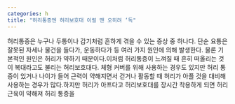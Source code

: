 ```yaml
---
categories: h
title: "허리통증엔 허리보호대 이럴 땐 오히려 ‘독"
---
```

허리통증은 누구나 두통이나 감기처럼 흔하게 겪을 수 있는 증상 중 하나다. 단순 요통은 잘못된 자세나 물건을 들다가, 운동하다가 등 여러 가지 원인에 의해 발생한다. 물론 기본적인 원인은 허리가 약하기 때문이다.이처럼 허리통증이 느껴질 때 흔히 떠올리는 것이 복대라고도 불리는 허리보호대다. 체형 커버를 위해 사용하는 경우도 있지만 허리 통증이 있거나 나이가 들어 근력이 약해지면서 걷거나 활동할 때 허리가 아플 것을 대비해 사용하는 경우가 많다.하지만 허리가 아프다고 허리보호대를 장시간 착용하게 되면 허리 근육이 약해져 허리 통증을